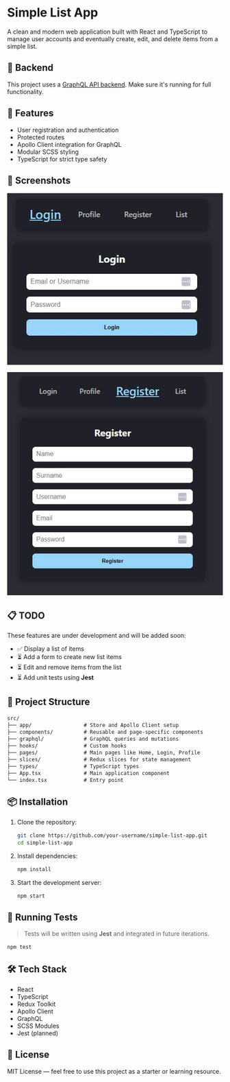 # Simple List App

A clean and modern web application built with React and TypeScript to manage user accounts and eventually create, edit, and delete items from a simple list.

## 🔗 Backend

This project uses a [GraphQL API backend](https://github.com/DZaf/graphql-api). Make sure it's running for full functionality.

## 🚀 Features

- User registration and authentication
- Protected routes
- Apollo Client integration for GraphQL
- Modular SCSS styling
- TypeScript for strict type safety

## 📸 Screenshots

![Login Page Screenshot](./public/Login.JPG)

![Register Page Screenshot](./public/Register.JPG)

## 📋 TODO

These features are under development and will be added soon:

- ✅ Display a list of items
- ⏳ Add a form to create new list items
- ⏳ Edit and remove items from the list
- ⏳ Add unit tests using **Jest**

## 📁 Project Structure

```
src/
├── app/                 # Store and Apollo Client setup
├── components/          # Reusable and page-specific components
├── graphql/             # GraphQL queries and mutations
├── hooks/               # Custom hooks
├── pages/               # Main pages like Home, Login, Profile
├── slices/              # Redux slices for state management
├── types/               # TypeScript types
├── App.tsx              # Main application component
└── index.tsx            # Entry point
```

## 📦 Installation

1. Clone the repository:
   ```bash
   git clone https://github.com/your-username/simple-list-app.git
   cd simple-list-app
   ```

2. Install dependencies:
   ```bash
   npm install
   ```

3. Start the development server:
   ```bash
   npm start
   ```

## 🧪 Running Tests

> Tests will be written using **Jest** and integrated in future iterations.

```bash
npm test
```

## 🛠️ Tech Stack

- React
- TypeScript
- Redux Toolkit
- Apollo Client
- GraphQL
- SCSS Modules
- Jest (planned)

## 📄 License

MIT License — feel free to use this project as a starter or learning resource.
